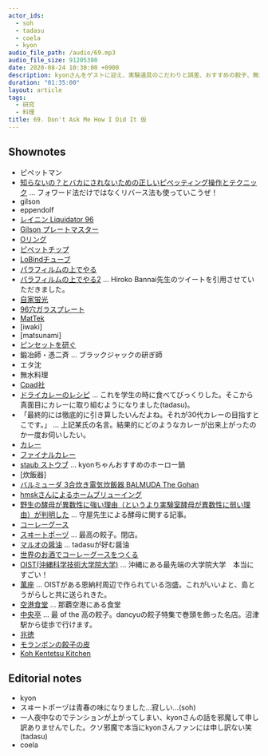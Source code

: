 ```yaml
---
actor_ids:
  - soh
  - tadasu
  - coela
  - kyon
audio_file_path: /audio/69.mp3
audio_file_size: 91205380
date: 2020-08-24 10:30:00 +0900
description: kyonさんをゲストに迎え、実験道具のこだわりと誤差、おすすめの餃子、無水料理や料理の楽しみなどについて話しました。
duration: "01:35:00"
layout: article
tags:
  - 研究
  - 料理
title: 69. Don't Ask Me How I Did It 仮 
---
```


## Shownotes
- ピペットマン
- [知らないの？とバカにされないための正しいピペッティング操作とテクニック](https://www.thermofisher.com/blog/learning-at-the-bench/pipetting-guide2/) ... フォワード法だけではなくリバース法も使っていこうぜ！
- gilson
- eppendolf
- [レイニン Liquidator 96](https://www.mt.com/jp/ja/home/products/pipettes/high-throughput-platforms/liquidator-96-pipetting.html)
- [Gilson プレートマスター](https://www.technosaurus.co.jp/categories/view/736)
- [Oリング](https://ja.wikipedia.org/wiki/O%E3%83%AA%E3%83%B3%E3%82%B0)
- [ピペットチップ](https://axel.as-1.co.jp/asone/s/A0070200/)
- [LoBindチューブ](https://online-shop.eppendorf.jp/JP-ja/Laboratory-Consumables-44512/Tubes-44515/Protein-LoBind-Tubes-PF-56251.html)
- [パラフィルムの上でやる](https://twitter.com/researchat_fm/status/1246939090395824129)
- [パラフィルムの上でやる2](https://twitter.com/hiroko_bannai/status/1246997750073290754) ... Hiroko Bannai先生のツイートを引用させていただきました。
- [自家蛍光](http://pdbu-support.bio-rad.co.jp/fcguide/0502.html)
- [96穴ガラスプレート](https://www.nikkei-pro.co.jp/news/detail/glass_micro_plate_001.htm)
- [MatTek](https://www.mattek.com/products/glass-bottom-dishes/)
- [iwaki]
- [matsunami]
- [ピンセットを研ぐ](https://togetter.com/li/932499)
- 鍛冶師・憑二斉 ... ブラックジャックの研ぎ師
- エタ沈
- 無水料理
- [Cpad社](https://cookpad.com/)
- [ドライカレーのレシピ](http://katsuma.hatenablog.com/entry/2012/03/05/195824) ... これを学生の時に食べてびっくりした。そこから真面目にカレーに取り組むようになりました(tadasu)。
- 「最終的には徹底的に引き算したいんだよね。それが30代カレーの目指すとこです。」 ... 上記某氏の名言。結果的にどのようなカレーが出来上がったのか一度お伺いしたい。
- [カレー](http://web.archive.org/web/20100328012844/http://oixi.jp/happy/archive/11)
- [ファイナルカレー](https://cakes.mu/series/3733)
- [staub ストウブ](https://www.amazon.co.jp/dp/B000BPLCPG/?tag=researchatf04-22) ... kyonちゃんおすすめのホーロー鍋
- [炊飯器]
- [バルミューダ 3合炊き電気炊飯器 BALMUDA The Gohan](https://www.amazon.co.jp/dp/B01NBX0HC7?tag=researchatf04-22/)
- [hmskさんによるホームブリューイング](https://twitter.com/i/events/1274210423047258112)
- [野生の酵母が異数性に強い理由（というより実験室酵母が異数性に弱い理由）が判明した](https://tenure5.vbl.okayama-u.ac.jp/HM_blog/?p=3932) ... 守屋先生による酵母に関する記事。
- [コーレーグース](https://ja.wikipedia.org/wiki/%E3%82%B3%E3%83%BC%E3%83%AC%E3%83%BC%E3%82%B0%E3%82%B9)
- [スヰートポーヅ](https://tabelog.com/tokyo/A1310/A131003/13000637/) ... 最高の餃子。閉店。
- [マルオの醤油](https://www.amazon.co.jp/dp/B00BF59JFQ/?tag=researchatf04-22/) ... tadasuが好む醤油
- [世界のお酒でコーレーグースをつくる](https://www.dee-okinawa.com/topics/2010/12/ko-re-gusu.html)
- [OIST(沖縄科学技術大学院大学)](https://www.oist.jp/) ...  沖縄にある最先端の大学院大学　本当にすごい！
- [萬座](https://www.amazon.co.jp/dp/B0053BG9ZQ/?tag=researchatf04-22/) ... OISTがある恩納村周辺で作られている泡盛。これがいいよと、島とうがらしと共に送られきた。
- [空港食堂](https://tabelog.com/okinawa/A4701/A470103/47000364/) ... 那覇空港にある食堂
- [中央亭](https://tabelog.com/shizuoka/A2205/A220501/22003420/) ... 最 of the 高の餃子。dancyuの餃子特集で巻頭を飾った名店。沼津駅から徒歩で行けます。
- [兆徳](https://tabelog.com/tokyo/A1323/A132301/13051394/)
- [モランボンの餃子の皮](http://www.moranbong.co.jp/product/t_chinese/)
- [Koh Kentetsu Kitchen](https://www.youtube.com/channel/UC3p5OTQsMEnmZktWUkw_Y0A)


## Editorial notes
- kyon
- スヰートポーヅは青春の味になりました...寂しい...(soh)
- 一人夜中なのでテンションが上がってしまい、kyonさんの話を邪魔して申し訳ありませんでした。クソ邪魔で本当にkyonさんファンには申し訳ない笑 (tadasu)
- coela
